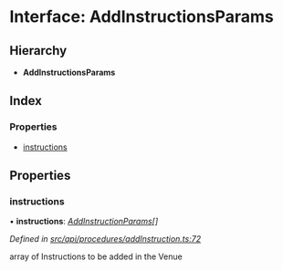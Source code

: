 # Interface: AddInstructionsParams

## Hierarchy

* **AddInstructionsParams**

## Index

### Properties

* [instructions](addinstructionsparams.md#instructions)

## Properties

###  instructions

• **instructions**: *[AddInstructionParams](addinstructionparams.md)[]*

*Defined in [src/api/procedures/addInstruction.ts:72](https://github.com/PolymathNetwork/polymesh-sdk/blob/cfab557b/src/api/procedures/addInstruction.ts#L72)*

array of Instructions to be added in the Venue
